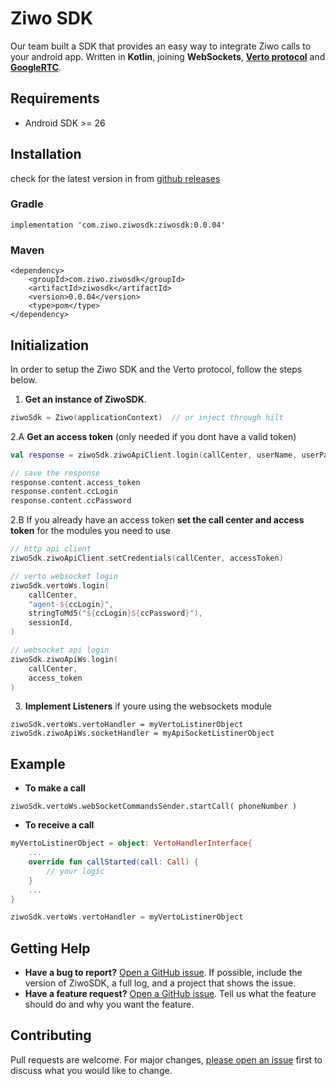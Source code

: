 # Ziwo SDK

Our team built a SDK that provides an easy way to integrate Ziwo calls to your android app. Written in **Kotlin**, joining **WebSockets**, **[Verto protocol](https://evoluxbr.github.io/verto-docs/)** and **[GoogleRTC](https://webrtc.org/)**.

## Requirements
- Android SDK >= 26

## Installation

check for the latest version in from [github releases](https://github.com/ASWATFZLLC/android-ziwo-sdk/releases)

### Gradle
```
implementation 'com.ziwo.ziwosdk:ziwosdk:0.0.04'
```

### Maven
```
<dependency>
	<groupId>com.ziwo.ziwosdk</groupId>
	<artifactId>ziwosdk</artifactId>
	<version>0.0.04</version>
	<type>pom</type>
</dependency>
```

## Initialization

In order to setup the Ziwo SDK and the Verto protocol, follow the steps below.

1. **Get an instance of ZiwoSDK**.

```kotlin
ziwoSdk = Ziwo(applicationContext)  // or inject through hilt
```

2.A **Get an access token** (only needed if you dont have a valid token)

```kotlin
val response = ziwoSdk.ziwoApiClient.login(callCenter, userName, userPassword)

// save the response
response.content.access_token
response.content.ccLogin
response.content.ccPassword
```

2.B If you already have an access token **set the call center and access token** for the modules you need to use

```kotlin
// http api client
ziwoSdk.ziwoApiClient.setCredentials(callCenter, accessToken)

// verto websocket login
ziwoSdk.vertoWs.login(
    callCenter,
    "agent-${ccLogin}",
    stringToMd5("${ccLogin}${ccPassword}"),
    sessionId,
)

// websocket api login
ziwoSdk.ziwoApiWs.login(
    callCenter,
    access_token
)
```

3. **Implement Listeners** if youre using the websockets module
```
ziwoSdk.vertoWs.vertoHandler = myVertoListinerObject
ziwoSdk.ziwoApiWs.socketHandler = myApiSocketListinerObject
```


## Example

- **To make a call**
```
ziwoSdk.vertoWs.webSocketCommandsSender.startCall( phoneNumber )
```

- **To receive a call**

``` kotlin
myVertoListinerObject = object: VertoHandlerInterface{
    ...
    override fun callStarted(call: Call) {
        // your logic
    }
    ...
}

ziwoSdk.vertoWs.vertoHandler = myVertoListinerObject
```

## Getting Help

- **Have a bug to report?** [Open a GitHub issue](https://github.com/ASWATFZLLC/android-ziwo-sdk/issues). If possible, include the version of ZiwoSDK, a full log, and a project that shows the issue.
- **Have a feature request?** [Open a GitHub issue](https://github.com/ASWATFZLLC/android-ziwo-sdk/issues). Tell us what the feature should do and why you want the feature.


## Contributing
Pull requests are welcome. For major changes, [please open an issue](https://github.com/ASWATFZLLC/android-ziwo-sdk/issues) first to discuss what you would like to change.

